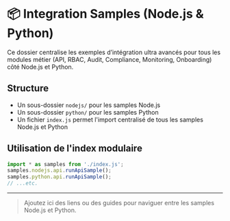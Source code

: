 # 📦 Integration Samples (Node.js & Python)

Ce dossier centralise les exemples d’intégration ultra avancés pour tous les modules métier (API, RBAC, Audit, Compliance, Monitoring, Onboarding) côté Node.js et Python.

## Structure
- Un sous-dossier `nodejs/` pour les samples Node.js
- Un sous-dossier `python/` pour les samples Python
- Un fichier `index.js` permet l'import centralisé de tous les samples Node.js et Python

## Utilisation de l'index modulaire
```js
import * as samples from './index.js';
samples.nodejs.api.runApiSample();
samples.python.api.runApiSample();
// ...etc.
```

---

> Ajoutez ici des liens ou des guides pour naviguer entre les samples Node.js et Python.
